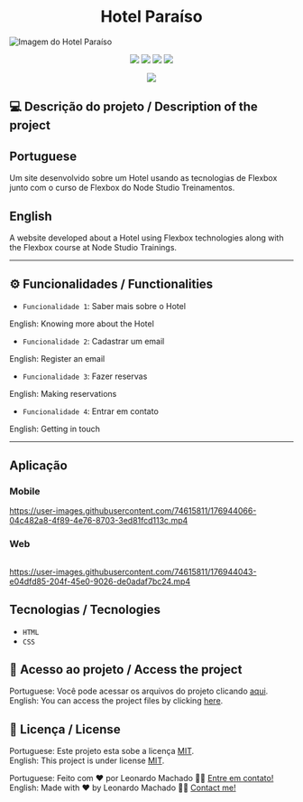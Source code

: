 <h1 align="center">Hotel Paraíso</h1>

<img src="https://user-images.githubusercontent.com/74615811/176942075-e451779f-15ed-4c7c-898c-3084eb609374.png" alt="Imagem do Hotel Paraíso">

<p align="center">
<img src="https://camo.githubusercontent.com/31ddbceac85190c41164841d133e4056da4d4ce57a1a3a8c7cbf40bff1cf71ed/68747470733a2f2f696d672e736869656c64732e696f2f6769746875622f6c6963656e73652f64726f70626f782f64726f70626f782d73646b2d6a617661">
<img src="https://user-images.githubusercontent.com/74615811/176503364-50b5ee48-3d6d-4ab3-ae4b-e6fb7724296b.svg">
<img src="https://user-images.githubusercontent.com/74615811/176503773-dd0bc4ec-fbde-4e70-80d6-9695ff5ef67c.svg">
<img src="https://img.shields.io/badge/Done%20by-Leonardo Machado-%df0000">
</p>

<p align="center">
<img src="http://img.shields.io/static/v1?label=STATUS&message=%20FINISHED&color=GREEN&style=for-the-badge"/>
</p>

## 💻 Descrição do projeto / Description of the project

<h2>Portuguese</h2> Um site desenvolvido sobre um Hotel usando as tecnologias de Flexbox junto com o curso de Flexbox do Node Studio Treinamentos. <br>

<h2>English</h2> A website developed about a Hotel using Flexbox technologies along with the Flexbox course at Node Studio Trainings.

---

## ⚙️ Funcionalidades / Functionalities
- `Funcionalidade 1`: Saber mais sobre o Hotel 
        
English: Knowing more about the Hotel

- `Funcionalidade 2`: Cadastrar um email

English: Register an email

- `Funcionalidade 3`: Fazer reservas

English: Making reservations

- `Funcionalidade 4`: Entrar em contato

English: Getting in touch

---

## Aplicação

### Mobile

<p align="center">

https://user-images.githubusercontent.com/74615811/176944066-04c482a8-4f89-4e76-8703-3ed81fcd113c.mp4

</p>

### Web

<p align="center" style="display: flex; align-items: flex-start; justify-content: center;">

https://user-images.githubusercontent.com/74615811/176944043-e04dfd85-204f-45e0-9026-de0adaf7bc24.mp4

</p>

## Tecnologias / Tecnologies
- ``HTML``
- ``CSS``

## 📁 Acesso ao projeto / Access the project

Portuguese: Você pode acessar os arquivos do projeto clicando [aqui](https://github.com/LeonardoMancilha/Hotel-Paraiso/find/main). <br>
English: You can access the project files by clicking [here](https://github.com/LeonardoMancilha/Hotel-Paraiso/find/main).

## 📝 Licença / License

Portuguese: Este projeto esta sobe a licença [MIT](./LICENSE). <br>
English: This project is under license [MIT](./LICENSE).

Portuguese: Feito com ❤️ por Leonardo Machado 👋🏽 [Entre em contato!](https://www.linkedin.com/in/leonardomancilha/) <br>
English: Made with ❤️ by Leonardo Machado 👋🏽 [Contact me!](https://www.linkedin.com/in/leonardomancilha/)
